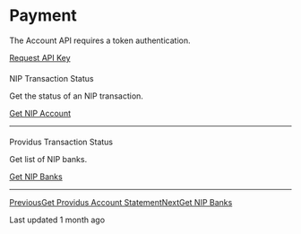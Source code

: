 # Payment

The Account API requires a token authentication.

[Request API Key](/quick-start)

#### 

[](#nip-transaction-status)

NIP Transaction Status

Get the status of an NIP transaction.

[Get NIP Account](/payment/get-nip-account)

* * *

#### 

[](#providus-transaction-status)

Providus Transaction Status

Get list of NIP banks.

[Get NIP Banks](/payment/get-nip-banks)

* * *

[PreviousGet Providus Account Statement](/account/get-providus-account-statement)[NextGet NIP Banks](/payment/get-nip-banks)

Last updated 1 month ago
